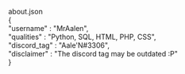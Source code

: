 about.json    
{  
"username" : "MrAalen",  
"qualities" : "Python, SQL, HTML, PHP, CSS",  
"discord_tag" : "Aale'N#3306",  
"disclaimer" : "The discord tag may be outdated :P"  
}  

<!---
MrAalen/MrAalen is a ✨ special ✨ repository because its `README.md` (this file) appears on your GitHub profile.
You can click the Preview link to take a look at your changes.
--->

